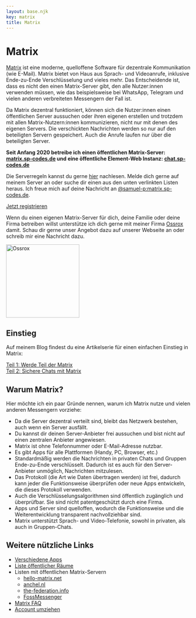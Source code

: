```yaml
---
layout: base.njk
key: matrix
title: Matrix
---
```


# <i class="i-comments"></i> Matrix

[Matrix](https://matrix.org) ist eine moderne, quelloffene Software für dezentrale Kommunikation (wie E-Mail). Matrix
bietet von Haus aus Sprach- und Videoanrufe, inklusive Ende-zu-Ende Verschlüsselung und vieles mehr. Das Entscheidende
ist, dass es nicht den einen Matrix-Server gibt, den alle Nutzer:innen verwenden müssen, wie das beispielsweise bei
WhatsApp, Telegram und vielen anderen verbreiteten Messengern der Fall ist.

Da Matrix dezentral funktioniert, können sich die Nutzer:innen einen öffentlichen Server aussuchen oder ihren eigenen
erstellen und trotzdem mit allen Matrix-Nutzern:innen kommunizieren, nicht nur mit denen des eigenen Servers. Die
verschickten Nachrichten werden so nur auf den beteiligten Servern gespeichert. Auch die Anrufe laufen nur über die
beteiligten Server.

__Seit Anfang 2020 betreibe ich einen öffentlichen Matrix-Server: [matrix.sp-codes.de](https://matrix.sp-codes.de/) und eine öffentliche Element-Web Instanz: [chat.sp-codes.de](https://chat.sp-codes.de/)__

Die Serverregeln kannst du gerne [hier](https://matrix.sp-codes.de/_matrix/consent) nachlesen. Melde dich gerne auf meinem Server an oder suche dir einen aus den unten verlinkten Listen heraus. Ich freue mich auf
deine Nachricht an [@samuel-p:matrix.sp-codes.de](https://matrix.to/#/@samuel-p:matrix.sp-codes.de).

<div class="text-center mb-3">
<a class="card d-inline-block font-weight-bold" target="_blank" href="https://chat.sp-codes.de/#/register">Jetzt registrieren</a>
</div>

Wenn du einen eigenen Matrix-Server für dich, deine Familie oder deine Firma betreiben willst unterstütze ich dich gerne mit meiner Firma <a href="https://ossrox.org" target="_blank">Ossrox</a> damit. Schau dir gerne unser Angebot dazu auf unserer Webseite an oder schreib mir eine Nachricht dazu.

<div class="text-center mb-3">
    <a href="https://ossrox.org/" target="_blank">
        <img src="https://static.ossrox.org/banner/ossrox.svg" alt="Ossrox" width="200px">
    </a>
</div>

## Einstieg

Auf meinem Blog findest du eine Artikelserie für einen einfachen Einstieg in Matrix:

<div class="row justify-content-center">
<div class="col-12 col-md-10 col-lg-8">
<div class="card-list">
<div class="card">
<a href="https://samuels-blog.de/werde-teil-der-matrix-matrix-teil-1/">Teil 1: Werde Teil der Matrix</a>
</div>
<div class="card">
<a href="https://samuels-blog.de/sichere-chats-mit-matrix-matrix-teil-2/">Teil 2: Sichere Chats mit Matrix</a>
</div>
</div>
</div>
</div>

## Warum Matrix?

Hier möchte ich ein paar Gründe nennen, warum ich Matrix nutze und vielen anderen Messengern vorziehe:

* Da die Server dezentral verteilt sind, bleibt das Netzwerk bestehen, auch wenn ein Server ausfällt.
* Du kannst dir deinen Server-Anbieter frei aussuchen und bist nicht auf einen zentralen Anbieter angewiesen.
* Matrix ist ohne Telefonnummer oder E-Mail-Adresse nutzbar.
* Es gibt Apps für alle Plattformen (Handy, PC, Browser, etc.)
* Standardmäßig werden die Nachrichten in privaten Chats und Gruppen Ende-zu-Ende verschlüsselt. Dadurch ist es auch für
  den Server-Anbieter unmöglich, Nachrichten mitzulesen.
* Das Protokoll (die Art wie Daten übertragen werden) ist frei, dadurch kann jeder die Funktionsweise überprüfen oder
  neue Apps entwickeln, die dieses Protokoll verwenden.
* Auch die Verschlüsselungsalgorithmen sind öffentlich zugänglich und überprüfbar. Sie sind nicht patentgeschützt durch
  eine Firma.
* Apps und Server sind quelloffen, wodurch die Funktionsweise und die Weiterentwicklung transparent nachvollziehbar
  sind.
* Matrix unterstützt Sprach- und Video-Telefonie, sowohl in privaten, als auch in Gruppen-Chats.

## Weitere nützliche Links

* [Verschiedene Apps](https://matrix.org/clients)
* [Liste öffentlicher Räume](https://view.matrix.org/)
* Listen mit öffentlichen Matrix-Servern
    * [hello-matrix.net](https://www.hello-matrix.net/public_servers.php)
    * [anchel.nl](https://publiclist.anchel.nl/)
    * [the-federation.info](https://the-federation.info/protocol/matrix)
    * [FossMessenger](https://fediverse.blog/~/FossMessenger/matrix-server)
* [Matrix FAQ](https://matrix.org/faq/)
* [Account umziehen](https://ems.element.io/tools/matrix-migration)
